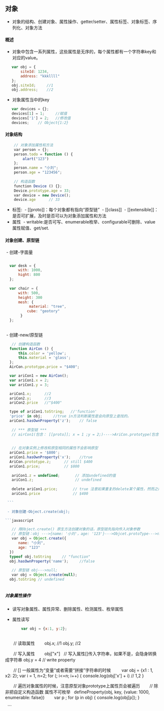 ## 对象
 - 对象的结构、创建对象、属性操作、getter/setter、属性标签、对象标签、序列化、对象方法
 
#### 概述
 - 对象中包含一系列属性，这些属性是无序的，每个属性都有一个字符串key和对应的value。
 ```javascript
    var obj = {
        siteId: 1234, 
        address: "kkkllll"
    };
    obj.siteId;     //1
    obj.address;    //2
 ```
 
 - 对象属性当中的key
 ```javascript
    var devices = {};
    devices[1] = 1;     //赋值
    devices['1'] = 2;   //修改值
    devices;    // Object{1:2}
 ```
 
#### 对象结构

```javascript
    // 对象添加属性和方法
    var person = {};
    person.todo = function () {
        alart("123")
    };
    person.name = "小刘";
    person.age = "123456";
    
    // 构造函数
    function Device () {};
    Device.prototype.age = 33;
    var device = new Device();
    device.age      // 33
```

 - 标签:
  - [[proto]]：每个对象都有指向“原型链”
  - [[class]]
  - [[extensible]]：是否可扩展，及时是否可以为对象添加属性和方法
 - 属性
  - writable:是否可写、enumerable枚举、configurable可删除、value属性赋值、get/set.
   
#### 对象创建、原型链
 
  - 创建-字面量
  
  ```javascript
  
    var desk = {
        with: 1000,
        hight: 800
    };
    
    var chair = {
        with: 500,
        height: 300
        mesh: {
            material: "tree",
            cube: "geotory"
        }
    };
    
  ```
  
  - 创建-new/原型链
  
  ```javascript
    // 创建构造函数
    function AirCon () {
        this.color = 'yellow';
        this.material = 'glass';
    };
    AirCon.prototype.price = "$400";

    var ariCon1 = new AirCon();
    var ariCon1.x = 2;
    var ariCon1.y = 3;

    ariCon1.x;      //2
    ariCon2.y;      //3
    ariCon2.price   //"$400"

    type of ariCon1.toString;   //'function'
    'price' in obj;     //true in方法判断属性是会向原型上查找的。 
    ariCon1.hasOwnProperty('z');    // false
    
    // *** 原型链 ***
    // airCon1(包含： [[proto]]; x = 1 ;y = 2;)---->AriCon.prototype(包含： [[proto]] price = '$400')----》Object.prototype(包含：)---->null
    
    
    // 在对象实例上修改和原型相同的属性不会影响原型
    ariCon1.price = '$800';
    ariCon1.hasOwnProperty('x');    //true
    AriCon.prototype.z;      // still $400
    ariCon1.price;           // $800
    
    ariCon1.z = undefined;       // 添加undefined的值
    ariCon1.z;                   // undefined
    
    delete ariCon1.price;       // true 注意如果重复的delete某个属性，然而之前的delete都为true，任然返回true。
    ariCon1.price               // $400
    
  ```
  
  - 对象创建-Object.create(obj);
  
  ```javascript
  
    // 用Object.create() 原生方法创建对象的话，原型链先指向传入对象参数
    // 原型链：obj --->{name: '小刘'，age: '123'}--->Objcet.protoType--->null
    var obj = Object.create({
        name: "小刘", 
        age: "123"
    })
    typeof obj.toString     // "function"
    obj.hasOwnProperty('name');     //false
    
    // 原型链 obj--->null;
    var obj = Object.create(null);
    obj.toString // undefined
    
  ```
  
##### 对象属性操作
 - 读写对象属性、属性异常、删除属性、检测属性、枚举属性
 
 - 属性读写
    ```javascript
        var obj = {x:1, y:2};
        
        // 读取属性
        obj.x;  //1
        obj.y;  //2
        
        // 写入属性
        obj["x"]    // 写入属性[]传入字符串，如果不是，会隐身转换成字符串
        obj.y = 4   // write property 
        
        // [] 一般属性为“变量”或者需要“拼接”字符串的时候   
        var obj = {x1 : 1, x2: 2};
        var i = 1, n=2;
        for (; i<=n; i++) {
            console.log(obj['x'] + i)   // 1,2
        }
        
        // 遍历对象属性的时候，注意原型对象prototype上属性页会被遍历
        // 除非把自定义构造函数 属性不可枚举   defineProperty(obj, key, {value: 1000, enumerable: false})
        var p ;
        for (p in obj) {
            console.log(obj[p]);
        }
        
    ```
